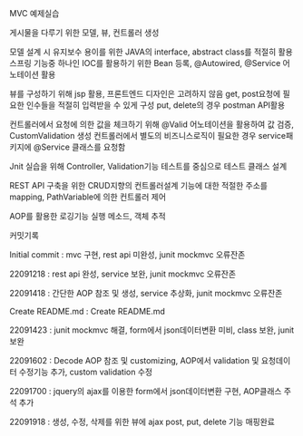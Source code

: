MVC 예제실습


게시물을 다루기 위한 모델, 뷰, 컨트롤러 생성

모델 설계 시 유지보수 용이를 위한 JAVA의 interface, abstract class를 적절히 활용
스프링 기능중 하나인 IOC를 활용하기 위한 Bean 등록, @Autowired, @Service 어노테이션 활용

뷰를 구성하기 위해 jsp 활용, 프론트엔드 디자인은 고려하지 않음
get, post요청에 필요한 인수들을 적절히 입력받을 수 있게 구성
put, delete의 경우 postman API활용

컨트롤러에서 요청에 의한 값을 체크하기 위해 @Valid 어노테이션을 활용하여 값 검증, CustomValidation 생성
컨트롤러에서 별도의 비즈니스로직이 필요한 경우 service패키지에 @Service 클래스를 요청함

Jnit 실습을 위해 Controller, Validation기능 테스트를 중심으로 테스트 클래스 설계

REST API 구축을 위한 CRUD지향의 컨트롤러설계
기능에 대한 적절한 주소를 mapping, PathVariable에 의한 컨트롤러 제어

AOP를 활용한 로깅기능 실행 메소드, 객체 추적


커밋기록

Initial commit : mvc 구현, rest api 미완성, junit mockmvc 오류잔존

22091218 : rest api 완성, service 보완, junit mockmvc 오류잔존

22091418 : 간단한 AOP 참조 및 생성, service 추상화, junit mockmvc 오류잔존

Create README.md : Create README.md

22091423 : junit mockmvc 해결, form에서 json데이터변환 미비, class 보완, junit 보완

22091602 : Decode AOP 참조 및 customizing, AOP에서 validation 및 요청데이터 수정기능 추가, custom validation 수정

22091700 : jquery의 ajax를 이용한 form에서 json데이터변환 구현, AOP클래스 주석 추가

22091918 : 생성, 수정, 삭제를 위한 뷰에 ajax post, put, delete 기능 매핑완료
